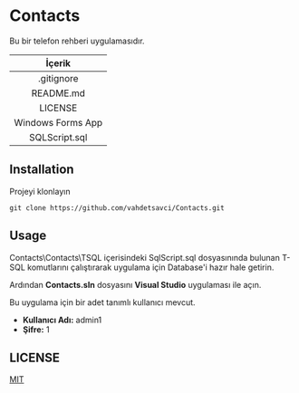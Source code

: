 # Contacts
Bu bir telefon rehberi uygulamasıdır.

|İçerik|
|:-:|
|.gitignore|
|README.md|
|LICENSE|
|Windows Forms App|
|SQLScript.sql|

## Installation
Projeyi klonlayın
```
git clone https://github.com/vahdetsavci/Contacts.git
```

## Usage
Contacts\Contacts\TSQL içerisindeki SqlScript.sql dosyasınında bulunan T-SQL komutlarını çalıştırarak uygulama için Database'i hazır hale getirin.

Ardından **Contacts.sln** dosyasını **Visual Studio** uygulaması ile açın.

Bu uygulama için bir adet tanımlı kullanıcı mevcut.
* **Kullanıcı Adı:** admin1
* **Şifre:** 1

## LICENSE
[MIT](LICENSE)
